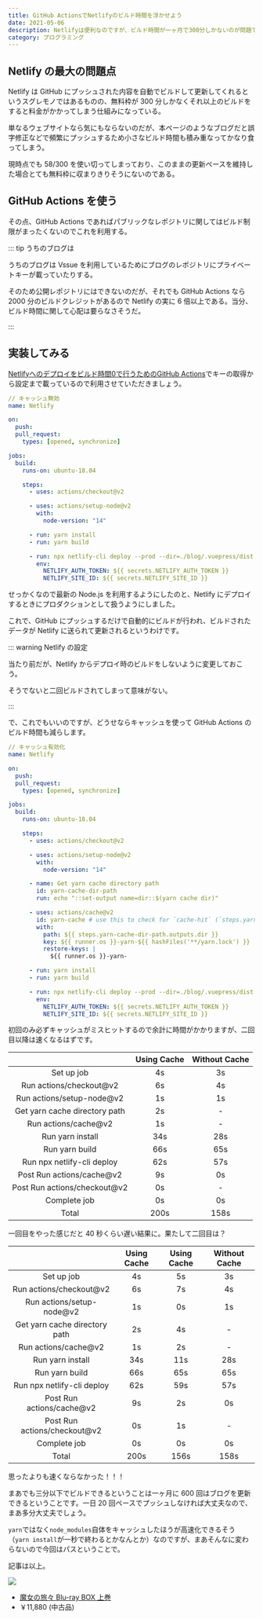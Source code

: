 ```yaml
---
title: GitHub ActionsでNetlifyのビルド時間を浮かせよう
date: 2021-05-06
description: Netlifyは便利なのですが、ビルド時間が一ヶ月で300分しかないのが問題ですなので、それをGitHub Actionsで解決しましょう
category: プログラミング
---
```


## Netlify の最大の問題点

Netlify は GitHub にプッシュされた内容を自動でビルドして更新してくれるというスグレモノではあるものの、無料枠が 300 分しかなくそれ以上のビルドをすると料金がかかってしまう仕組みになっている。

単なるウェブサイトなら気にもならないのだが、本ページのようなブログだと誤字修正などで頻繁にプッシュするため小さなビルド時間も積み重なってかなり食ってしまう。

現時点でも 58/300 を使い切ってしまっており、このままの更新ペースを維持した場合とても無料枠に収まりきりそうにないのである。

## GitHub Actions を使う

その点、GitHub Actions であればパブリックなレポジトリに関してはビルド制限がまったくないのでこれを利用する。

::: tip うちのブログは

うちのブログは Vssue を利用しているためにブログのレポジトリにプライベートキーが載っていたりする。

そのため公開レポジトリにはできないのだが、それでも GitHub Actions なら 2000 分のビルドクレジットがあるので Netlify の実に 6 倍以上である。当分、ビルド時間に関して心配は要らなさそうだ。

:::

## 実装してみる

[Netlifyへのデプロイをビルド時間0で行うためのGitHub Actions](https://qiita.com/nwtgck/items/e9a355c2ccb03d8e8eb0)でキーの取得から設定まで載っているので利用させていただきましょう。

```yml
// キャッシュ無効
name: Netlify

on:
  push:
  pull_request:
    types: [opened, synchronize]

jobs:
  build:
    runs-on: ubuntu-18.04

    steps:
      - uses: actions/checkout@v2

      - uses: actions/setup-node@v2
        with:
          node-version: "14"

      - run: yarn install
      - run: yarn build

      - run: npx netlify-cli deploy --prod --dir=./blog/.vuepress/dist
        env:
          NETLIFY_AUTH_TOKEN: ${{ secrets.NETLIFY_AUTH_TOKEN }}
          NETLIFY_SITE_ID: ${{ secrets.NETLIFY_SITE_ID }}
```

せっかくなので最新の Node.js を利用するようにしたのと、Netlify にデプロイするときにプロダクションとして扱うようにしました。

これで、GitHub にプッシュするだけで自動的にビルドが行われ、ビルドされたデータが Netlify に送られて更新されるというわけです。

::: warning Netlify の設定

当たり前だが、Netlify からデプロイ時のビルドをしないように変更しておこう。

そうでないと二回ビルドされてしまって意味がない。

:::

で、これでもいいのですが、どうせならキャッシュを使って GitHub Actions のビルド時間も減らします。

```yml
// キャッシュ有効化
name: Netlify

on:
  push:
  pull_request:
    types: [opened, synchronize]

jobs:
  build:
    runs-on: ubuntu-18.04

    steps:
      - uses: actions/checkout@v2

      - uses: actions/setup-node@v2
        with:
          node-version: "14"

      - name: Get yarn cache directory path
        id: yarn-cache-dir-path
        run: echo "::set-output name=dir::$(yarn cache dir)"

      - uses: actions/cache@v2
        id: yarn-cache # use this to check for `cache-hit` (`steps.yarn-cache.outputs.cache-hit != 'true'`)
        with:
          path: ${{ steps.yarn-cache-dir-path.outputs.dir }}
          key: ${{ runner.os }}-yarn-${{ hashFiles('**/yarn.lock') }}
          restore-keys: |
            ${{ runner.os }}-yarn-

      - run: yarn install
      - run: yarn build

      - run: npx netlify-cli deploy --prod --dir=./blog/.vuepress/dist
        env:
          NETLIFY_AUTH_TOKEN: ${{ secrets.NETLIFY_AUTH_TOKEN }}
          NETLIFY_SITE_ID: ${{ secrets.NETLIFY_SITE_ID }}
```

初回のみ必ずキャッシュがミスヒットするので余計に時間がかかりますが、二回目以降は速くなるはずです。

|                               | Using Cache | Without Cache |
| :---------------------------: | :---------: | :-----------: |
|          Set up job           |     4s      |      3s       |
|    Run actions/checkout@v2    |     6s      |      4s       |
|   Run actions/setup-node@v2   |     1s      |      1s       |
| Get yarn cache directory path |     2s      |       -       |
|     Run actions/cache@v2      |     1s      |       -       |
|       Run yarn install        |     34s     |      28s      |
|        Run yarn build         |     66s     |      65s      |
|  Run npx netlify-cli deploy   |     62s     |      57s      |
|   Post Run actions/cache@v2   |     9s      |      0s       |
| Post Run actions/checkout@v2  |     0s      |       -       |
|         Complete job          |     0s      |      0s       |
|             Total             |    200s     |     158s      |

一回目をやった感じだと 40 秒くらい遅い結果に。果たして二回目は？

|                               | Using Cache | Using Cache | Without Cache |
| :---------------------------: | :---------: | :---------: | :-----------: |
|          Set up job           |     4s      |     5s      |      3s       |
|    Run actions/checkout@v2    |     6s      |     7s      |      4s       |
|   Run actions/setup-node@v2   |     1s      |     0s      |      1s       |
| Get yarn cache directory path |     2s      |     4s      |       -       |
|     Run actions/cache@v2      |     1s      |     2s      |       -       |
|       Run yarn install        |     34s     |     11s     |      28s      |
|        Run yarn build         |     66s     |     65s     |      65s      |
|  Run npx netlify-cli deploy   |     62s     |     59s     |      57s      |
|   Post Run actions/cache@v2   |     9s      |     2s      |      0s       |
| Post Run actions/checkout@v2  |     0s      |     1s      |       -       |
|         Complete job          |     0s      |     0s      |      0s       |
|             Total             |    200s     |    156s     |     158s      |

思ったよりも速くならなかった！！！

まあでも三分以下でビルドできるということは一ヶ月に 600 回はブログを更新できるということです。一日 20 回ペースでプッシュしなければ大丈夫なので、まあ多分大丈夫でしょう。

`yarn`ではなく`node_modules`自体をキャッシュしたほうが高速化できるそう（`yarn install`が一秒で終わるとかなんとか）なのですが、まあそんなに変わらないので今回はパスということで。

記事は以上。

<div class="vuepress-affiliate">
<img src="https://m.media-amazon.com/images/I/51IAyqqAEhL._SL500_.jpg" />
<ul>
<li><a href="https://www.amazon.co.jp/dp/B08KD4ZXQZ/?tag=tkgstrator0f-22" target="_blank">魔女の旅々 Blu-ray BOX 上巻</a></li>
<li class="price">￥11,880 (中古品)</li>
</ul>
</div>
